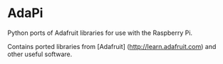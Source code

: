 AdaPi
=====

Python ports of Adafruit libraries for use with the Raspberry Pi.

Contains ported libraries from [Adafruit] (http://learn.adafruit.com) and other useful software.
